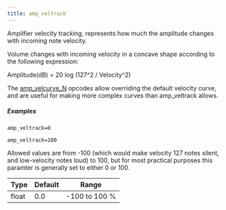 ```yaml
---
title: amp_veltrack
---
```

Amplifier velocity tracking, represents how much the amplitude changes with
incoming note velocity.

Volume changes with incoming velocity in a concave shape according to the
following expression:

Amplitude(dB) = 20 log (127^2 / Velocity^2)

The [amp_velcurve_N](amp_velcurve_N) opcodes allow overriding the default
velocity curve, and are useful for making more complex curves than
amp_veltrack allows.

##### Examples

```
amp_veltrack=0

amp_veltrack=100
```

Allowed values are from -100 (which would make velocity 127 notes silent, and
low-velocity notes loud) to 100, but for most practical purposes this paramter
is generally set to either 0 or 100.

| Type  | Default | Range         |
| ---   | ---     | ---           |
| float | 0.0     | -100 to 100 % |
